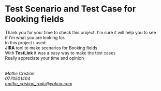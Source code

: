 # Test Scenario and Test Case for Booking fields
Thank you for your time to check this project. I'm sure it will help you to see if i'm what you are looking for. </br>
In this project i used: </br>
**JIRA** tool to make scenarios for Booking fields </br>
With **TestLink** it was a easy way to make the test cases </br>
Really appreciate your time and opinion </br>
</br>
</br>
*Mathe Cristian* </br>
*0770501404*</br>
*mathe_cristian_radu@yahoo.com*
